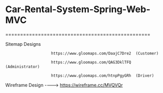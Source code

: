 # Car-Rental-System-Spring-Web-MVC
=================================================

Sitemap Designs 

                        https://www.gloomaps.com/DaajC7Dre2  (Customer)

                        https://www.gloomaps.com/QAG3DklTFQ  (Administrator)
                      
                        https://www.gloomaps.com/htnpPgyGRh  (Driver)

Wireframe Design ----> https://wireframe.cc/MVQVQr
